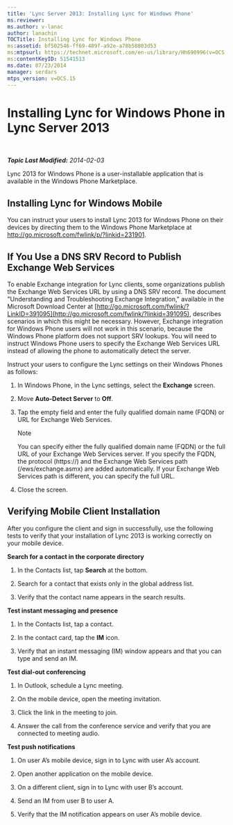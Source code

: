 ```yaml
---
title: 'Lync Server 2013: Installing Lync for Windows Phone'
ms.reviewer: 
ms.author: v-lanac
author: lanachin
TOCTitle: Installing Lync for Windows Phone
ms:assetid: bf502546-ff69-489f-a92e-a78b58803d53
ms:mtpsurl: https://technet.microsoft.com/en-us/library/Hh690996(v=OCS.15)
ms:contentKeyID: 51541513
ms.date: 07/23/2014
manager: serdars
mtps_version: v=OCS.15
---
```


<div data-xmlns="http://www.w3.org/1999/xhtml">

<div class="topic" data-xmlns="http://www.w3.org/1999/xhtml" data-msxsl="urn:schemas-microsoft-com:xslt" data-cs="http://msdn.microsoft.com/en-us/">

<div data-asp="http://msdn2.microsoft.com/asp">

# Installing Lync for Windows Phone in Lync Server 2013

</div>

<div id="mainSection">

<div id="mainBody">

<span> </span>

_**Topic Last Modified:** 2014-02-03_

Lync 2013 for Windows Phone is a user-installable application that is available in the Windows Phone Marketplace.

<div>

## Installing Lync for Windows Mobile

You can instruct your users to install Lync 2013 for Windows Phone on their devices by directing them to the Windows Phone Marketplace at <http://go.microsoft.com/fwlink/p/?linkid=231901>.

</div>

<div>

## If You Use a DNS SRV Record to Publish Exchange Web Services

To enable Exchange integration for Lync clients, some organizations publish the Exchange Web Services URL by using a DNS SRV record. The document "Understanding and Troubleshooting Exchange Integration," available in the Microsoft Download Center at [http://go.microsoft.com/fwlink/?LinkID=391095](http://go.microsoft.com/fwlink/?linkid=391095), describes scenarios in which this might be necessary. However, Exchange integration for Windows Phone users will not work in this scenario, because the Windows Phone platform does not support SRV lookups. You will need to instruct Windows Phone users to specify the Exchange Web Services URL instead of allowing the phone to automatically detect the server.

Instruct your users to configure the Lync settings on their Windows Phones as follows:

1.  In Windows Phone, in the Lync settings, select the **Exchange** screen.

2.  Move **Auto-Detect Server** to **Off**.

3.  Tap the empty field and enter the fully qualified domain name (FQDN) or URL for Exchange Web Services.
    
    <div>
    

    > [!NOTE]  
    > You can specify either the fully qualified domain name (FQDN) or the full URL of your Exchange Web Services server. If you specify the FQDN, the protocol (https://) and the Exchange Web Services path (/ews/exchange.asmx) are added automatically. If your Exchange Web Services path is different, you can specify the full URL.

    
    </div>

4.  Close the screen.

</div>

<div>

## Verifying Mobile Client Installation

After you configure the client and sign in successfully, use the following tests to verify that your installation of Lync 2013 is working correctly on your mobile device.

**Search for a contact in the corporate directory**

1.  In the Contacts list, tap **Search** at the bottom.

2.  Search for a contact that exists only in the global address list.

3.  Verify that the contact name appears in the search results.

**Test instant messaging and presence**

1.  In the Contacts list, tap a contact.

2.  In the contact card, tap the **IM** icon.

3.  Verify that an instant messaging (IM) window appears and that you can type and send an IM.

**Test dial-out conferencing**

1.  In Outlook, schedule a Lync meeting.

2.  On the mobile device, open the meeting invitation.

3.  Click the link in the meeting to join.

4.  Answer the call from the conference service and verify that you are connected to meeting audio.

**Test push notifications**

1.  On user A’s mobile device, sign in to Lync with user A’s account.

2.  Open another application on the mobile device.

3.  On a different client, sign in to Lync with user B’s account.

4.  Send an IM from user B to user A.

5.  Verify that the IM notification appears on user A’s mobile device.

</div>

</div>

<span> </span>

</div>

</div>

</div>

